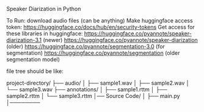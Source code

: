Speaker Diarization in Python

To Run: download audio files (can be anything)
Make huggingface access token: https://huggingface.co/docs/hub/en/security-tokens
Get access for these libraries in huggingface:
https://huggingface.co/pyannote/speaker-diarization-3.1 (newer)
https://huggingface.co/pyannote/speaker-diarization (older)
https://huggingface.co/pyannote/segmentation-3.0 (for segmentation)
https://huggingface.co/pyannote/segmentation (older segmentation model)

file tree should be like:

project-directory/
├── audio/
│   ├── sample1.wav
│   ├── sample2.wav
│   └── sample3.wav
├── annotations/
│   ├── sample1.rttm
│   ├── sample2.rttm
│   └── sample3.rttm
│── Source Code/
│   ├── main.py
│────────
